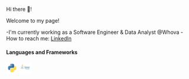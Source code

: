 Hi there 👋!

Welcome to my page!

-I'm currently working as a Software Engineer & Data Analyst @Whova
-How to reach me: [LinkedIn](https://www.linkedin.com/in/yexiao127/)

#### Languages and Frameworks

<p align="left">
<img alt="Python" width="32px" src="https://raw.githubusercontent.com/github/explore/80688e429a7d4ef2fca1e82350fe8e3517d3494d/topics/python/python.png" />
<img alt="Java" width="32px" src="https://raw.githubusercontent.com/github/explore/80688e429a7d4ef2fca1e82350fe8e3517d3494d/topics/java/java.png" />
</p>



